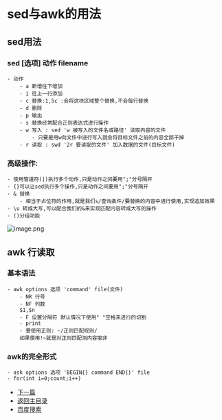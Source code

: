 # sed与awk的用法
## sed用法
### sed [选项] 动作 filename
	- 动作
		- a 新增往下增加
		- i 往上一行添加
		- c 替换:1,5c :会将这块区域整个替换,不会每行替换
		- d 删除
		- p 输出
		- s 替换经常配合正则表达式进行操作
		- w 写入 : sed 'w 被写入的文件名或路径' 读取内容的文件
			- 只要是用w向文件中进行写入就会将目标文件之前的内容全部干掉
		- r 读取 : swd '2r 要读取的文件' 加入数据的文件(目标文件)

### 高级操作:
	- 使用管道符(|)执行多个动作,只是动作之间要用";"分号隔开
	- {}可以让sed执行多个操作,只是动作之间要用";"分号隔开
	- & 替换
		- 相当于占位符的作用,就是我们s/查询条件/要替换的内容中进行使用,实现追加效果
	- \u 转成大写,可以配合我们的&来实现匹配内容转成大写的操作
	- ()分组功能
	
![image.png](https://upload-images.jianshu.io/upload_images/14477271-c277abf8462e9199.png?imageMogr2/auto-orient/strip%7CimageView2/2/w/1240)

## 	awk 行读取
### 基本语法
	- awk options 选项 'command' file(文件)
		- NR 行号
		- NF 列数
		$1,$n
		- F 设置分隔符 默认情况下使用" "空格来进行的切割
		- print 
		- 要使用正则: ~/正则匹配规则/
		如果使用!~就是对正则匹配测内容取非

### awk的完全形式
	- ask options 选项 'BEGIN{} command END{}' file
	- for(int i=0;count;i++)
	
	
- [下一篇](https://abell4.github.io/)
- [返回主目录](https://abell4.github.io/)
- [百度搜索](http://baidu.com)